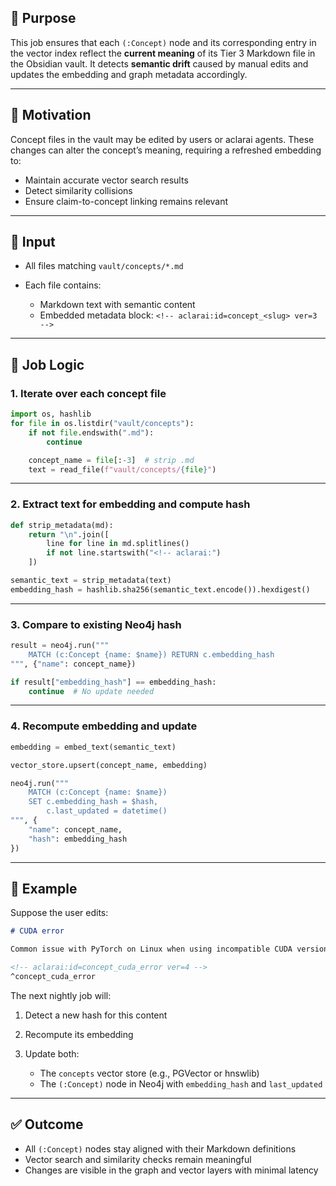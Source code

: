 ## 🧠 Purpose

This job ensures that each `(:Concept)` node and its corresponding entry in the vector index reflect the **current meaning** of its Tier 3 Markdown file in the Obsidian vault. It detects **semantic drift** caused by manual edits and updates the embedding and graph metadata accordingly.

---

## 📁 Motivation

Concept files in the vault may be edited by users or aclarai agents. These changes can alter the concept’s meaning, requiring a refreshed embedding to:

* Maintain accurate vector search results
* Detect similarity collisions
* Ensure claim-to-concept linking remains relevant

---

## 🧩 Input

* All files matching `vault/concepts/*.md`
* Each file contains:

  * Markdown text with semantic content
  * Embedded metadata block:
    `<!-- aclarai:id=concept_<slug> ver=3 -->`

---

## 🔧 Job Logic

### 1. **Iterate over each concept file**

```python
import os, hashlib
for file in os.listdir("vault/concepts"):
    if not file.endswith(".md"):
        continue

    concept_name = file[:-3]  # strip .md
    text = read_file(f"vault/concepts/{file}")
```

---

### 2. **Extract text for embedding and compute hash**

```python
def strip_metadata(md):
    return "\n".join([
        line for line in md.splitlines()
        if not line.startswith("<!-- aclarai:")
    ])

semantic_text = strip_metadata(text)
embedding_hash = hashlib.sha256(semantic_text.encode()).hexdigest()
```

---

### 3. **Compare to existing Neo4j hash**

```python
result = neo4j.run("""
    MATCH (c:Concept {name: $name}) RETURN c.embedding_hash
""", {"name": concept_name})

if result["embedding_hash"] == embedding_hash:
    continue  # No update needed
```

---

### 4. **Recompute embedding and update**

```python
embedding = embed_text(semantic_text)

vector_store.upsert(concept_name, embedding)

neo4j.run("""
    MATCH (c:Concept {name: $name})
    SET c.embedding_hash = $hash,
        c.last_updated = datetime()
""", {
    "name": concept_name,
    "hash": embedding_hash
})
```

---

## 🧾 Example

Suppose the user edits:

```markdown
# CUDA error

Common issue with PyTorch on Linux when using incompatible CUDA versions like 12.3 or 12.4. These may trigger “out of memory” or “invalid device function”.

<!-- aclarai:id=concept_cuda_error ver=4 -->
^concept_cuda_error
```

The next nightly job will:

1. Detect a new hash for this content
2. Recompute its embedding
3. Update both:

   * The `concepts` vector store (e.g., PGVector or hnswlib)
   * The `(:Concept)` node in Neo4j with `embedding_hash` and `last_updated`

---

## ✅ Outcome

* All `(:Concept)` nodes stay aligned with their Markdown definitions
* Vector search and similarity checks remain meaningful
* Changes are visible in the graph and vector layers with minimal latency
